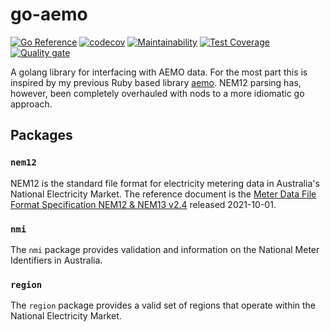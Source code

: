 # go-aemo

[![Go Reference](https://pkg.go.dev/badge/github.com/jufemaiz/go-aemo.svg)](https://pkg.go.dev/github.com/jufemaiz/go-aemo) [![codecov](https://codecov.io/gh/jufemaiz/go-aemo/branch/main/graph/badge.svg?token=ztfbFyBr3c)](https://codecov.io/gh/jufemaiz/go-aemo) [![Maintainability](https://api.codeclimate.com/v1/badges/6f64c11c2775cac16029/maintainability)](https://codeclimate.com/github/jufemaiz/go-aemo/maintainability) [![Test Coverage](https://api.codeclimate.com/v1/badges/6f64c11c2775cac16029/test_coverage)](https://codeclimate.com/github/jufemaiz/go-aemo/test_coverage) [![Quality gate](https://sonarcloud.io/api/project_badges/quality_gate?project=jufemaiz_go-aemo)](https://sonarcloud.io/summary/new_code?id=jufemaiz_go-aemo)

A golang library for interfacing with AEMO data. For the most part this is inspired
by my previous Ruby based library [aemo](https://github.com/jufemaiz/aemo). NEM12
parsing has, however, been completely overhauled with nods to a more idiomatic go
approach.

## Packages

### `nem12`

NEM12 is the standard file format for electricity metering data in Australia's National
Electricity Market. The reference document is the
[Meter Data File Format Specification NEM12 & NEM13 v2.4](https://aemo.com.au/-/media/files/electricity/nem/retail_and_metering/metering-procedures/2021/mdff-specification-nem12-nem13-v24.pdf?la=en)
released 2021-10-01.

### `nmi`

The `nmi` package provides validation and information on the National Meter Identifiers
in Australia.

### `region`

The `region` package provides a valid set of regions that operate within the National
Electricity Market.
